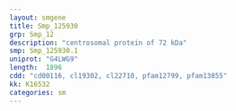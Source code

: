 ```yaml
---
layout: smgene
title: Smp_125930
grp: Smp_12
description: "centrosomal protein of 72 kDa"
smp: Smp_125930.1
uniprot: "G4LWG9"
length:  1896
cdd: "cd00116, cl19302, cl22710, pfam12799, pfam13855"
kk: K16532
categories: sm
---
```

